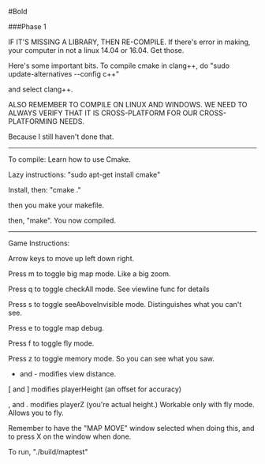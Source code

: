 #Bold

###Phase 1

IF IT'S MISSING A LIBRARY, THEN RE-COMPILE. If there's error in making, your computer in not a linux 14.04 or 16.04. Get those.

Here's some important bits. To compile cmake in clang++, do "sudo update-alternatives --config c++"

and select clang++.

ALSO REMEMBER TO COMPILE ON LINUX AND WINDOWS. WE NEED TO ALWAYS VERIFY THAT IT IS CROSS-PLATFORM FOR OUR CROSS-PLATFORMING NEEDS.

Because I still haven't done that.

-----------------------------------------------------------------------

To compile: Learn how to use Cmake.

Lazy instructions: "sudo apt-get install cmake"

Install, then: "cmake ."

then you make your makefile.

then, "make". You now compiled.

---------------------------------------------------------------------

Game Instructions:

Arrow keys to move up left down right.

Press m to toggle big map mode. Like a big zoom.

Press q to toggle checkAll mode. See viewline func for details

Press s to toggle seeAboveInvisible mode. Distinguishes what you can't see.

Press e to toggle map debug.

Press f to toggle fly mode.

Press z to toggle memory mode. So you can see what you saw.

+  and - modifies view distance.

[  and ] modifies playerHeight (an offset for accuracy)

,  and . modifies playerZ (you're actual height.) Workable only with fly mode. Allows you to fly.

Remember to have the "MAP MOVE" window selected when doing this, and to press X on the window when done.

To run, "./build/maptest"



